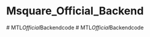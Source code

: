 ﻿# Msquare_Official_Backend

#   M T L _ O f f i c i a l _ B a c k e n d c o d e  
 #   M T L _ O f f i c i a l _ B a c k e n d c o d e  
 